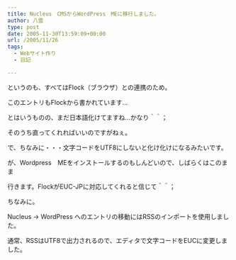 ```yaml
---
title: Nucleus　CMSからWordPress　MEに移行しました。
author: 八雲
type: post
date: 2005-11-30T13:59:09+00:00
url: /2005/11/26
tags:
  - Webサイト作り
  - 日記

---
```

というのも、すべてはFlock（ブラウザ）との連携のため。
  
このエントリもFlockから書かれています…
  
とはいうものの、まだ日本語化けてますね…かなり＾＾；
  
そのうち直ってくれればいいのですがねぇ。
	  
で、ちなみに・・・文字コードをUTF8にしないと化け化けになるみたいです。
  
が、Wordpress　MEをインストールするのもしんどいので、しばらくはこのまま
  
行きます。FlockがEUC-JPに対応してくれると信じて＾＾；
	  
ちなみに。
  
Nucleus → WordPress へのエントリの移動にはRSSのインポートを使用しました。
  
通常、RSSはUTF8で出力されるので、エディタで文字コードをEUCに変更しました。
